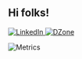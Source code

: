 ## Hi folks!

<div align="left">
  <a href="https://www.linkedin.com/in/pedro-arraes-a4667224/">
    <img
      src="https://img.shields.io/badge/pedroarraes-blue?style=flat-square&logo=Linkedin&logoColor=white&link=https://www.linkedin.com/in/pedro-arraes-a4667224/"
      alt="LinkedIn"
    />
  </a>
  <a href="https://dzone.com/users/4657319/parraes.html">
    <img
      src="https://img.shields.io/badge/pedroarraes-green?style=flat-square&logo=DZone&logoColor=white&link=https://dzone.com/users/4657319/parraes.html"
      alt="DZone"
    />
  </a>
  
![Metrics](https://metrics.lecoq.io/insights?user=pedroarraes)

